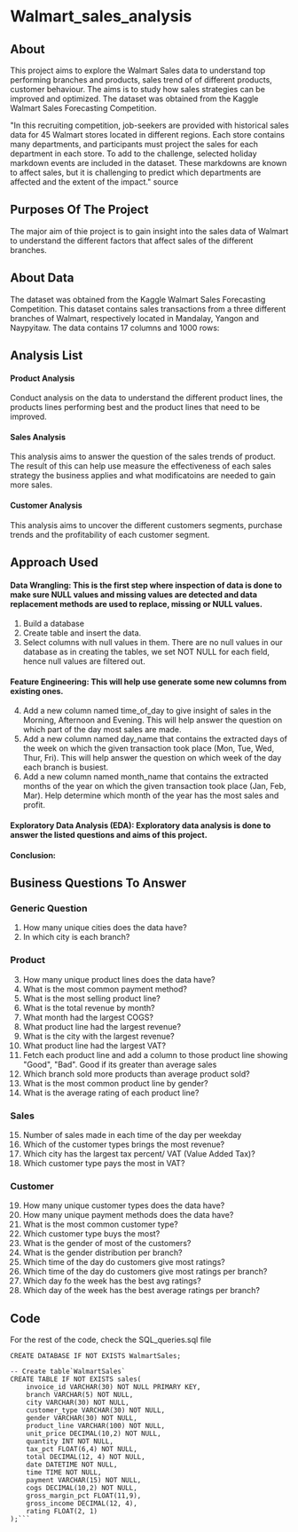 # Walmart_sales_analysis

## About

This project aims to explore the Walmart Sales data to understand top performing branches and products, sales trend of of different products, customer behaviour. The aims is to study how sales strategies can be improved and optimized. The dataset was obtained from the Kaggle Walmart Sales Forecasting Competition.

"In this recruiting competition, job-seekers are provided with historical sales data for 45 Walmart stores located in different regions. Each store contains many departments, and participants must project the sales for each department in each store. To add to the challenge, selected holiday markdown events are included in the dataset. These markdowns are known to affect sales, but it is challenging to predict which departments are affected and the extent of the impact." source

## Purposes Of The Project

The major aim of thie project is to gain insight into the sales data of Walmart to understand the different factors that affect sales of the different branches.

## About Data

The dataset was obtained from the Kaggle Walmart Sales Forecasting Competition. This dataset contains sales transactions from a three different branches of Walmart, respectively located in Mandalay, Yangon and Naypyitaw. The data contains 17 columns and 1000 rows:

## Analysis List

#### Product Analysis
Conduct analysis on the data to understand the different product lines, the products lines performing best and the product lines that need to be improved.

#### Sales Analysis
This analysis aims to answer the question of the sales trends of product. The result of this can help use measure the effectiveness of each sales strategy the business applies and what modificatoins are needed to gain more sales.

#### Customer Analysis
This analysis aims to uncover the different customers segments, purchase trends and the profitability of each customer segment.


## Approach Used

#### Data Wrangling: This is the first step where inspection of data is done to make sure NULL values and missing values are detected and data replacement methods are used to replace, missing or NULL values.

1. Build a database
2. Create table and insert the data.
3. Select columns with null values in them. There are no null values in our database as in creating the tables, we set NOT NULL for each field, hence null values are filtered out.

#### Feature Engineering: This will help use generate some new columns from existing ones.



4. Add a new column named time_of_day to give insight of sales in the Morning, Afternoon and Evening. This will help answer the question on which part of the day most sales are made.
5. Add a new column named day_name that contains the extracted days of the week on which the given transaction took place (Mon, Tue, Wed, Thur, Fri). This will help answer the question on which week of the day each branch is busiest.
6. Add a new column named month_name that contains the extracted months of the year on which the given transaction took place (Jan, Feb, Mar). Help determine which month of the year has the most sales and profit.
   
#### Exploratory Data Analysis (EDA): Exploratory data analysis is done to answer the listed questions and aims of this project.

#### Conclusion:


## Business Questions To Answer

### Generic Question

1. How many unique cities does the data have?
2. In which city is each branch?


### Product

3. How many unique product lines does the data have?
4. What is the most common payment method?
5. What is the most selling product line?
6. What is the total revenue by month?
7. What month had the largest COGS?
8. What product line had the largest revenue?
9. What is the city with the largest revenue?
10. What product line had the largest VAT?
11. Fetch each product line and add a column to those product line showing "Good", "Bad". Good if its greater than average sales
12. Which branch sold more products than average product sold?
13. What is the most common product line by gender?
14. What is the average rating of each product line?


### Sales

15. Number of sales made in each time of the day per weekday
16. Which of the customer types brings the most revenue?
17. Which city has the largest tax percent/ VAT (Value Added Tax)?
18. Which customer type pays the most in VAT?

    
### Customer

19. How many unique customer types does the data have?
20. How many unique payment methods does the data have?
21. What is the most common customer type?
22. Which customer type buys the most?
23. What is the gender of most of the customers?
24. What is the gender distribution per branch?
25. Which time of the day do customers give most ratings?
26. Which time of the day do customers give most ratings per branch?
27. Which day fo the week has the best avg ratings?
28. Which day of the week has the best average ratings per branch?


## Code

For the rest of the code, check the SQL_queries.sql file

``` -- Create database
CREATE DATABASE IF NOT EXISTS WalmartSales;

-- Create table`WalmartSales`
CREATE TABLE IF NOT EXISTS sales(
	invoice_id VARCHAR(30) NOT NULL PRIMARY KEY,
    branch VARCHAR(5) NOT NULL,
    city VARCHAR(30) NOT NULL,
    customer_type VARCHAR(30) NOT NULL,
    gender VARCHAR(30) NOT NULL,
    product_line VARCHAR(100) NOT NULL,
    unit_price DECIMAL(10,2) NOT NULL,
    quantity INT NOT NULL,
    tax_pct FLOAT(6,4) NOT NULL,
    total DECIMAL(12, 4) NOT NULL,
    date DATETIME NOT NULL,
    time TIME NOT NULL,
    payment VARCHAR(15) NOT NULL,
    cogs DECIMAL(10,2) NOT NULL,
    gross_margin_pct FLOAT(11,9),
    gross_income DECIMAL(12, 4),
    rating FLOAT(2, 1)
);```



